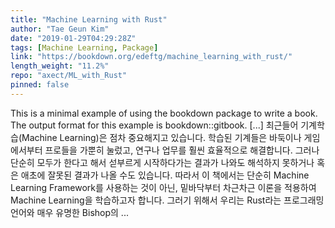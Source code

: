 ```yaml
---
title: "Machine Learning with Rust"
author: "Tae Geun Kim"
date: "2019-01-29T04:29:28Z"
tags: [Machine Learning, Package]
link: "https://bookdown.org/edeftg/machine_learning_with_rust/"
length_weight: "11.2%"
repo: "axect/ML_with_Rust"
pinned: false
---
```


This is a minimal example of using the bookdown package to write a book. The output format for this example is bookdown::gitbook. [...] 최근들어 기계학습(Machine Learning)은 점차 중요해지고 있습니다.
학습된 기계들은 바둑이나 게임에서부터 프로들을 가뿐히 눌렀고, 연구나 업무를 훨씬 효율적으로 해결합니다.
그러나 단순히 모두가 한다고 해서 섣부르게 시작하다가는 결과가 나와도 해석하지 못하거나 혹은 애초에 잘못된 결과가 나올 수도 있습니다.
따라서 이 책에서는 단순히 Machine Learning Framework를 사용하는 것이 아닌, 밑바닥부터 차근차근 이론을 적용하여 Machine Learning을 학습하고자 합니다.
그러기 위해서 우리는 Rust라는 프로그래밍 언어와 매우 유명한 Bishop의 ...
